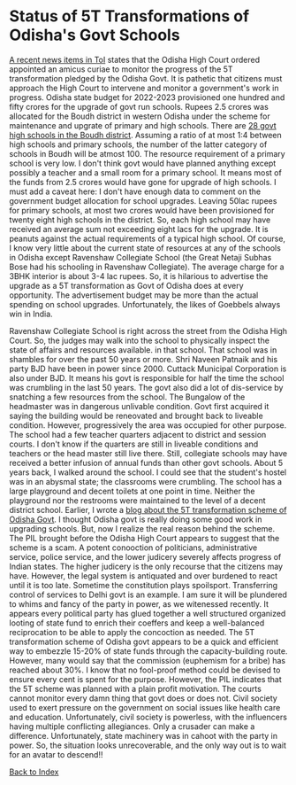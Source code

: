 # Status of 5T Transformations of Odisha's Govt Schools

[A recent news items in ToI](https://m.timesofindia.com/city/bhubaneswar/hc-to-monitor-availability-of-basic-amenities-in-schools/articleshow/100045353.cms) 
states that the Odisha High Court ordered appointed an amicus curiae to monitor the progress of the 5T transformation pledged by the Odisha Govt. It is 
pathetic that citizens must approach the High Court to intervene and monitor a government's work in progress. Odisha state budget for 2022-2023 provisioned
one hundred and fifty crores for the upgrade of govt run schools. Rupees 2.5 crores was allocated for the Boudh district in western Odisha under the scheme
for maintenance and upgrate of primary and high schools. There are [28 govt high schools in the Boudh district](http://www.evidyalaya.org/listschool.php?d=boudh).
Assuming a ratio of at most 1:4 between high schools and primary schools, the number of the latter category of schools in Boudh will be atmost 100. The resource 
requirement of a primary school is very low. I don't think govt would have planned anything except possibly a teacher and a small room for a primary school. 
It means most of the funds from 2.5 crores would have gone for upgrade of high schools. I must add a caveat here: I don't have enough data to comment on
the government budget allocation for school upgrades. Leaving 50lac rupees for primary schools, at most two crores would have been provisioned for twenty
eight high schools in the district. So, each high school may have received an average sum not exceeding eight lacs for the upgrade. It is peanuts against 
the actual requirements of a typical high school. Of course, I know very little about the current state of resources at any of the schools in Odisha 
except Ravenshaw Collegiate School (the Great Netaji Subhas Bose had his schooling in Ravenshaw Collegiate). The average charge for a 3BHK interior is 
about 3-4 lac rupees. So, it is hilarious to advertise the upgrade as a 5T transformation as Govt of Odisha does at every opportunity. The advertisement
budget may be more than the actual spending on school upgrades. Unfortunately, the likes of Goebbels always win in India.

Ravenshaw Collegiate School
is right across the street from the Odisha High Court. So, the judges may walk into the school to physically inspect the state of affairs and 
resources available. in that school. That school was in shambles for over the past 50 years or more. Shri Naveen Patnaik and his party BJD have been 
in power since 2000. Cuttack Municipal Corporation is also under BJD. It means his govt is responsible for half the time the school was crumbling 
in the last 50 years. The govt also did a lot of dis-service by snatching a few resources from the school. The Bungalow of the headmaster was in 
dangerous unlivable condition. Govt first acquired it saying the building would be
reneovated and brought back to liveable condition. However, progressively the area was occupied for other purpose. The school had a few teacher quarters
adjacent to district and session courts. I don't know if the quarters are still in liveable conditions and teachers or the head master still live there. 
Still, collegiate schools may have received a better infusion of annual funds than other govt schools. About 5 years back, I walked around the school. I could
see that the student's hostel was in an abysmal state; the classrooms were crumbling. The school has a large playground and decent toilets at 
one point in time. Neither the playground nor the restrooms were maintained to the level of a decent district school. Earlier, I wrote a
[blog about the 5T transformation scheme of Odisha Govt](OdishaSchools.md). I thought Odisha govt is really doing some good work in upgrading schools.
But, now I realize the real reason behind the scheme. The PIL brought before the Odisha High Court appears to suggest that the scheme is a scam. A potent 
conooction of politicians, administrative service, police service, and the lower judicery severely affects progress of Indian states. The higher judicery 
is the only recourse that the citizens may have. However, the legal system is antiquated and over burdened to react until it is too late. Sometime 
the constitution plays spoilsport. Transferring control of services to Delhi govt is an example. I am sure it will be plundered to whims and fancy of 
the party in power, as we witenessed recently. It appears every political party has glued together a well structured organized looting of state fund to
enrich their coeffers and keep a well-balanced reciprocation to be able to apply the concoction as needed. The 5T transformation scheme of Odisha govt 
appears to be a quick and efficient way to embezzle 15-20% of state funds through the capacity-building route. 
However, many would say that the commission (euphemism for a bribe) has reached about 30%. I know that no fool-proof method could be devised to ensure 
every cent is spent for the purpose. However, the PIL indicates that the 5T scheme was planned with a plain profit motivation. The courts cannot monitor 
every damn thing that govt does or does not. Civil society used to exert pressure on the government on social issues like health care and education. 
Unfortunately, civil society is powerless, with the influencers having multiple conflicting allegiances. Only a crusader can make a difference. Unfortunately, 
state machinery was in cahoot with the party in power. So, the situation looks unrecoverable, and the only way out is to wait for an avatar to descend!!

[Back to Index](../index.md)
